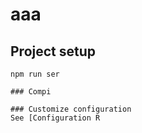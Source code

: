 # aaa

## Project setup
```
npm run ser

### Compi

### Customize configuration
See [Configuration R